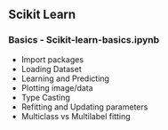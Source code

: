 ## Scikit Learn
### Basics - Scikit-learn-basics.ipynb
- Import packages
- Loading Dataset
- Learning and Predicting
- Plotting image/data
- Type Casting
- Refitting and Updating parameters
- Multiclass vs Multilabel fitting
